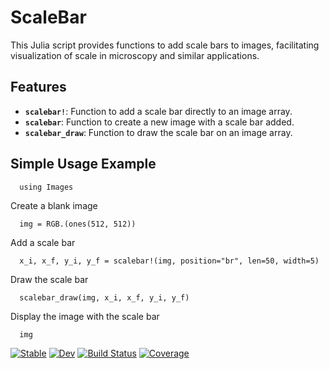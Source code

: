 # ScaleBar

This Julia script provides functions to add scale bars to images, facilitating visualization of scale in microscopy and similar applications.

## Features

- **`scalebar!`**: Function to add a scale bar directly to an image array.
- **`scalebar`**: Function to create a new image with a scale bar added.
- **`scalebar_draw`**: Function to draw the scale bar on an image array.

## Simple Usage Example

```
  using Images
```

Create a blank image
```
  img = RGB.(ones(512, 512))
```

Add a scale bar
```
  x_i, x_f, y_i, y_f = scalebar!(img, position="br", len=50, width=5)
```

Draw the scale bar
```
  scalebar_draw(img, x_i, x_f, y_i, y_f)
```

Display the image with the scale bar
```
  img
```


[![Stable](https://img.shields.io/badge/docs-stable-blue.svg)](https://LidkeLab.github.io/ScaleBar.jl/stable/)
[![Dev](https://img.shields.io/badge/docs-dev-blue.svg)](https://LidkeLab.github.io/ScaleBar.jl/dev/)
[![Build Status](https://github.com/LidkeLab/ScaleBar.jl/actions/workflows/CI.yml/badge.svg?branch=main)](https://github.com/LidkeLab/ScaleBar.jl/actions/workflows/CI.yml?query=branch%3Amain)
[![Coverage](https://codecov.io/gh/LidkeLab/ScaleBar.jl/branch/main/graph/badge.svg)](https://codecov.io/gh/LidkeLab/ScaleBar.jl)
